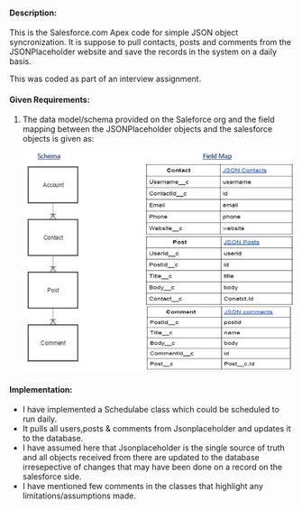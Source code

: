 #### Description:

This is the Salesforce.com Apex code for simple JSON object syncronization. It is suppose to pull contacts, posts and comments from the JSONPlaceholder website and save the records in the system on a daily basis.

This was coded as part of an interview assignment.

#### Given Requirements:

1. The data model/schema provided on the Saleforce org and the field mapping between the JSONPlaceholder objects and the salesforce objects is given as:

   ![Schema](schemaAndFieldMap.JPG?raw=true)

#### Implementation:

- I have implemented a Schedulabe class which could be scheduled to run daily.
- It pulls all users,posts & comments from Jsonplaceholder and updates it to the database.
- I have assumed here that Jsonplaceholder is the single source of truth and all objects received from there are updated to the database irresepective of changes that may have been done on a record on the salesforce side.
- I have mentioned few comments in the classes that highlight any limitations/assumptions made.
